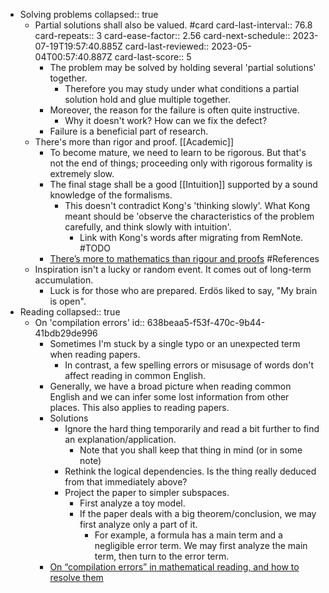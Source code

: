 - Solving problems
  collapsed:: true
	- Partial solutions shall also be valued. #card
	  card-last-interval:: 76.8
	  card-repeats:: 3
	  card-ease-factor:: 2.56
	  card-next-schedule:: 2023-07-19T19:57:40.885Z
	  card-last-reviewed:: 2023-05-04T00:57:40.887Z
	  card-last-score:: 5
		- The problem may be solved by holding several 'partial solutions' together.
			- Therefore you may study under what conditions a partial solution hold and glue multiple together.
		- Moreover, the reason for the failure is often quite instructive.
			- Why it doesn't work? How can we fix the defect?
		- Failure is a beneficial part of research.
	- There's more than rigor and proof. [[Academic]]
		- To become mature, we need to learn to be rigorous. But that's not the end of things; proceeding only with rigorous formality is extremely slow.
		- The final stage shall be a good [[Intuition]] supported by a sound knowledge of the formalisms.
			- This doesn't contradict Kong's 'thinking slowly'. What Kong meant should be 'observe the characteristics of the problem carefully, and think slowly with intuition'.
				- Link with Kong's words after migrating from RemNote. #TODO
		- [There’s more to mathematics than rigour and proofs](https://terrytao.wordpress.com/career-advice/theres-more-to-mathematics-than-rigour-and-proofs/) #References
	- Inspiration isn't a lucky or random event. It comes out of long-term accumulation.
		- Luck is for those who are prepared. Erdös liked to say, "My brain is open".
- Reading
  collapsed:: true
	- On 'compilation errors'
	  id:: 638beaa5-f53f-470c-9b44-41bdb29de996
		- Sometimes I'm stuck by a single typo or an unexpected term when reading papers.
			- In contrast, a few spelling errors or misusage of words don't affect reading in common English.
		- Generally, we have a broad picture when reading common English and we can infer some lost information from other places. This also applies to reading papers.
		- Solutions
			- Ignore the hard thing temporarily and read a bit further to find an explanation/application.
				- Note that you shall keep that thing in mind (or in some note)
			- Rethink the logical dependencies. Is the thing really deduced from that immediately above?
			- Project the paper to simpler subspaces.
				- First analyze a toy model.
				- If the paper deals with a big theorem/conclusion, we may first analyze only a part of it.
					- For example, a formula has a main term and a negligible error term. We may first analyze the main term, then turn to the error term.
		- [On “compilation errors” in mathematical reading, and how to resolve them](https://terrytao.wordpress.com/advice-on-writing-papers/on-compilation-errors-in-mathematical-reading-and-how-to-resolve-them/)